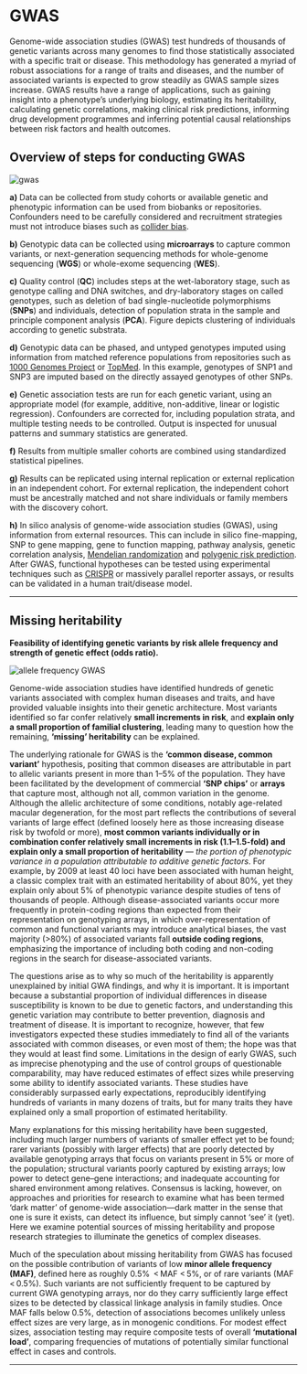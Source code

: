 # GWAS

Genome-wide association studies (GWAS) test hundreds of thousands of genetic variants across many genomes to find those statistically associated with a specific trait or disease. This methodology has generated a myriad of robust associations for a range of traits and diseases, and the number of associated variants is expected to grow steadily as GWAS sample sizes increase. GWAS results have a range of applications, such as gaining insight into a phenotype’s underlying biology, estimating its heritability, calculating genetic correlations, making clinical risk predictions, informing drug development programmes and inferring potential causal relationships between risk factors and health outcomes.

## Overview of steps for conducting GWAS

![gwas](https://media.springernature.com/lw685/springer-static/image/art%3A10.1038%2Fs43586-021-00056-9/MediaObjects/43586_2021_56_Fig1_HTML.png?as=webp)

__a)__  Data can be collected from study cohorts or available genetic and phenotypic information can be used from biobanks or repositories. Confounders need to be carefully considered and recruitment strategies must not introduce biases such as [collider bias](https://en.wikipedia.org/wiki/Collider_(statistics)). 

__b)__  Genotypic data can be collected using __microarrays__ to capture common variants, or next-generation sequencing methods for whole-genome sequencing (__WGS__) or whole-exome sequencing (__WES__). 

__c)__ Quality control (__QC__) includes steps at the wet-laboratory stage, such as genotype calling and DNA switches, and dry-laboratory stages on called genotypes, such as deletion of bad single-nucleotide polymorphisms (__SNPs__) and individuals, detection of population strata in the sample and principle component analysis (__PCA__). Figure depicts clustering of individuals according to genetic substrata. 

__d)__ Genotypic data can be phased, and untyped genotypes imputed using information from matched reference populations from repositories such as [1000 Genomes Project](https://www.internationalgenome.org/1000-genomes-summary) or [TopMed](https://topmed.nhlbi.nih.gov/). In this example, genotypes of SNP1 and SNP3 are imputed based on the directly assayed genotypes of other SNPs. 

__e)__ Genetic association tests are run for each genetic variant, using an appropriate model (for example, additive, non-additive, linear or logistic regression). Confounders are corrected for, including population strata, and multiple testing needs to be controlled. Output is inspected for unusual patterns and summary statistics are generated. 

__f)__ Results from multiple smaller cohorts are combined using standardized statistical pipelines. 

__g)__ Results can be replicated using internal replication or external replication in an independent cohort. For external replication, the independent cohort must be ancestrally matched and not share individuals or family members with the discovery cohort. 

__h)__ In silico analysis of genome-wide association studies (GWAS), using information from external resources. This can include in silico fine-mapping, SNP to gene mapping, gene to function mapping, pathway analysis, genetic correlation analysis, [Mendelian randomization](https://www.cdc.gov/genomics/events/precision_med_pop.htm#:~:text=Mendelian%20randomization%20is%20a%20method,on%20disease%20in%20observational%20studies.) and [polygenic risk prediction](https://en.wikipedia.org/wiki/Polygenic_score#:~:text=In%20a%20polygenic%20risk%20predictor,nucleotide%20polymorphisms%2C%20or%20SNPs). After GWAS, functional hypotheses can be tested using experimental techniques such as [CRISPR](https://en.wikipedia.org/wiki/CRISPR) or massively parallel reporter assays, or results can be validated in a human trait/disease model.

----

## Missing heritability

__Feasibility of identifying genetic variants by risk allele frequency and strength of genetic effect (odds ratio).__

![allele frequency GWAS](https://media.springernature.com/full/springer-static/image/art%3A10.1038%2Fnature08494/MediaObjects/41586_2009_Article_BFnature08494_Fig1_HTML.jpg?as=webp)

Genome-wide association studies have identified hundreds of genetic variants associated with complex human diseases and traits, and have provided valuable insights into their genetic architecture. Most variants identified so far confer relatively __small increments in risk__, and __explain only a small proportion of familial clustering__, leading many to question how the remaining, __‘missing’ heritability__ can be explained. 

The underlying rationale for GWAS is the __‘common disease, common variant’__ hypothesis, positing that common diseases are attributable in part to allelic variants present in more than 1–5% of the population. They have been facilitated by the development of commercial __‘SNP chips’__ or __arrays__ that capture most, although not all, common variation in the genome. Although the allelic architecture of some conditions, notably age-related macular degeneration, for the most part reflects the contributions of several variants of large effect (defined loosely here as those increasing disease risk by twofold or more), __most common variants individually or in combination confer relatively small increments in risk (1.1–1.5-fold) and explain only a small proportion of heritability__ — _the portion of phenotypic variance in a population attributable to additive genetic factors_. For example, by 2009 at least 40 loci have been associated with human height, a classic complex trait with an estimated heritability of about 80%, yet they explain only about 5% of phenotypic variance despite studies of tens of thousands of people. Although disease-associated variants occur more frequently in protein-coding regions than expected from their representation on genotyping arrays, in which over-representation of common and functional variants may introduce analytical biases, the vast majority (>80%) of associated variants fall __outside coding regions__, emphasizing the importance of including both coding and non-coding regions in the search for disease-associated variants.

The questions arise as to why so much of the heritability is apparently unexplained by initial GWA findings, and why it is important. It is important because a substantial proportion of individual differences in disease susceptibility is known to be due to genetic factors, and understanding this genetic variation may contribute to better prevention, diagnosis and treatment of disease. It is important to recognize, however, that few investigators expected these studies immediately to find all of the variants associated with common diseases, or even most of them; the hope was that they would at least find some. Limitations in the design of early GWAS, such as imprecise phenotyping and the use of control groups of questionable comparability, may have reduced estimates of effect sizes while preserving some ability to identify associated variants. These studies have considerably surpassed early expectations, reproducibly identifying hundreds of variants in many dozens of traits, but for many traits they have explained only a small proportion of estimated heritability.

Many explanations for this missing heritability have been suggested, including much larger numbers of variants of smaller effect yet to be found; rarer variants (possibly with larger effects) that are poorly detected by available genotyping arrays that focus on variants present in 5% or more of the population; structural variants poorly captured by existing arrays; low power to detect gene–gene interactions; and inadequate accounting for shared environment among relatives. Consensus is lacking, however, on approaches and priorities for research to examine what has been termed ‘dark matter’ of genome-wide association—dark matter in the sense that one is sure it exists, can detect its influence, but simply cannot ‘see’ it (yet). Here we examine potential sources of missing heritability and propose research strategies to illuminate the genetics of complex diseases.

Much of the speculation about missing heritability from GWAS has focused on the possible contribution of variants of low __minor allele frequency (MAF)__, defined here as roughly 0.5%  < MAF < 5%, or of rare variants (MAF < 0.5%). Such variants are not sufficiently frequent to be captured by current GWA genotyping arrays, nor do they carry sufficiently large effect sizes to be detected by classical linkage analysis in family studies. Once MAF falls below 0.5%, detection of associations becomes unlikely unless effect sizes are very large, as in monogenic conditions. For modest effect sizes, association testing may require composite tests of overall __‘mutational load’__, comparing frequencies of mutations of potentially similar functional effect in cases and controls.

----
